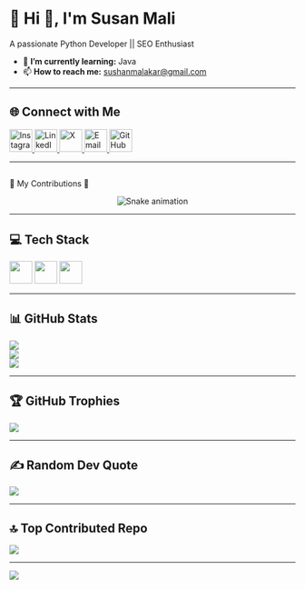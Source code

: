 # 💫 Hi 👋, I'm Susan Mali  
A passionate Python Developer || SEO Enthusiast  

- 🌱 **I’m currently learning:** Java  
- 📫 **How to reach me:** sushanmalakar@gmail.com  

---

## 🌐 Connect with Me  
<p align="left">
  <a href="https://instagram.com/sushan_malakar" target="_blank">
    <img src="https://skillicons.dev/icons?i=instagram" alt="Instagram" height="40" width="40" />
  </a>
  <a href="https://linkedin.com/in/Susan-Mali" target="_blank">
    <img src="https://skillicons.dev/icons?i=linkedin" alt="LinkedIn" height="40" width="40" />
  </a>
  <a href="https://x.com/susan_malakar" target="_blank">
    <img src="https://skillicons.dev/icons?i=twitter" alt="X" height="40" width="40" />
  </a>
  <a href="mailto:sushanmalakar@gmail.com" target="_blank">
    <img src="https://skillicons.dev/icons?i=gmail" alt="Email" height="40" width="40" />
  </a>
  <a href="https://github.com/SusanMali" target="_blank">
    <img src="https://skillicons.dev/icons?i=github" alt="GitHub" height="40" width="40" />
  </a>
</p>

---

## 
🐍 My Contributions 🐍
<div align="center">
  <img src="https://profile-readme-generator.com/assets/snake.svg" alt="Snake animation" />
</div>

---

## 💻 Tech Stack  
<p align="left">
  <img src="https://skillicons.dev/icons?i=python,java,php,js,html,css,cs,dotnet,c,sqlite,mysql,django,wordpress" height="40" />
  <img src="https://skillicons.dev/icons?i=figma,photoshop,illustrator,aftereffects,lightroom,canva" height="40" />
  <img src="https://skillicons.dev/icons?i=git,vscode,visualstudio,apache" height="40" />
</p>

---

## 📊 GitHub Stats  
![](https://github-readme-stats.vercel.app/api?username=SusanMali&theme=dark&hide_border=false&include_all_commits=true&count_private=false)<br/>
![](https://nirzak-streak-stats.vercel.app/?user=SusanMali&theme=dark&hide_border=false)<br/>
![](https://github-readme-stats.vercel.app/api/top-langs/?username=SusanMali&theme=dark&hide_border=false&include_all_commits=true&count_private=false&layout=compact)

---

## 🏆 GitHub Trophies  
![](https://github-profile-trophy.vercel.app/?username=SusanMali&theme=radical&no-frame=false&no-bg=true&margin-w=4)

---

## ✍️ Random Dev Quote  
![](https://quotes-github-readme.vercel.app/api?type=horizontal&theme=radical)

---

## 🔝 Top Contributed Repo  
![](https://github-contributor-stats.vercel.app/api?username=SusanMali&limit=5&theme=dark&combine_all_yearly_contributions=true)

---

[![](https://visitcount.itsvg.in/api?id=SusanMali&icon=0&color=0)](https://visitcount.itsvg.in)

